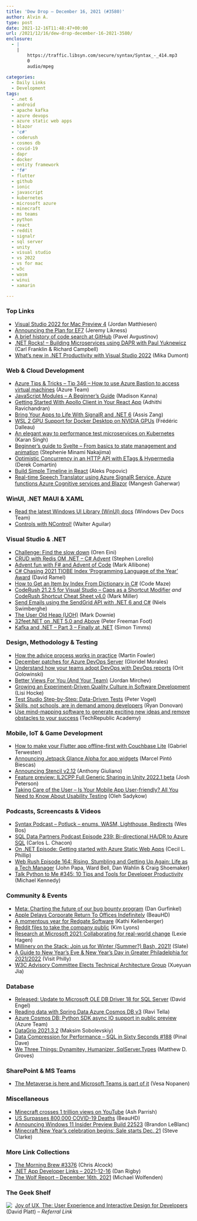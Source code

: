 ```yaml
---
title: 'Dew Drop – December 16, 2021 (#3580)'
author: Alvin A.
type: post
date: 2021-12-16T11:48:47+00:00
url: /2021/12/16/dew-drop-december-16-2021-3580/
enclosure:
  - |
    |
        https://traffic.libsyn.com/secure/syntax/Syntax_-_414.mp3
        0
        audio/mpeg
        
categories:
  - Daily Links
  - Development
tags:
  - .net 6
  - android
  - apache kafka
  - azure devops
  - azure static web apps
  - blazor
  - 'c#'
  - coderush
  - cosmos db
  - covid-19
  - dapr
  - docker
  - entity framework
  - 'f#'
  - flutter
  - github
  - ionic
  - javascript
  - kubernetes
  - microsoft azure
  - minecraft
  - ms teams
  - python
  - react
  - reddit
  - signalr
  - sql server
  - unity
  - visual studio
  - vs 2022
  - vs for mac
  - w3c
  - wasm
  - winui
  - xamarin

---
```

### <a name="top"></a>Top Links

  * <a href="https://devblogs.microsoft.com/visualstudio/visual-studio-2022-for-mac-preview-4/?WT.mc_id=DOP-MVP-4025064" target="_blank" rel="noopener">Visual Studio 2022 for Mac Preview 4</a> (Jordan Matthiesen)
  * <a href="https://devblogs.microsoft.com/dotnet/announcing-the-plan-for-ef7/?WT.mc_id=DOP-MVP-4025064" target="_blank" rel="noopener">Announcing the Plan for EF7</a> (Jeremy Likness)
  * <a href="https://github.blog/2021-12-15-a-brief-history-of-code-search-at-github/" target="_blank" rel="noopener">A brief history of code search at GitHub</a> (Pavel Avgustinov)
  * <a href="http://www.dotnetrocks.com/default.aspx?ShowNum=1770" target="_blank" rel="noopener">.NET Rocks! &#8211; Building Microservices using DAPR with Paul Yuknewicz</a> (Carl Franklin & Richard Campbell)
  * <a href="https://devblogs.microsoft.com/visualstudio/whats-new-in-net-productivity-with-visual-studio-2022/?WT.mc_id=DOP-MVP-4025064" target="_blank" rel="noopener">What’s new in .NET Productivity with Visual Studio 2022</a> (Mika Dumont)



### <a name="web"></a>Web & Cloud Development

  * <a href="https://microsoft.github.io/AzureTipsAndTricks/blog/tip346.html" target="_blank" rel="noopener">Azure Tips & Tricks &#8211; Tip 346 &#8211; How to use Azure Bastion to access virtual machines</a> (Azure Team)
  * <a href="https://www.freecodecamp.org/news/javascript-modules-beginners-guide/" target="_blank" rel="noopener">JavaScript Modules – A Beginner&#8217;s Guide</a> (Madison Kanna)
  * <a href="https://adhithiravi.medium.com/getting-started-with-apollo-client-in-your-react-app-986c0443d7dd?source=rss-d557f5db78e7------2" target="_blank" rel="noopener">Getting Started With Apollo Client in Your React App</a> (Adhithi Ravichandran)
  * <a href="https://www.telerik.com/blogs/bring-your-apps-life-signalr-dotnet-6" target="_blank" rel="noopener">Bring Your Apps to Life With SignalR and .NET 6</a> (Assis Zang)
  * <a href="https://www.docker.com/blog/wsl-2-gpu-support-for-docker-desktop-on-nvidia-gpus/" target="_blank" rel="noopener">WSL 2 GPU Support for Docker Desktop on NVIDIA GPUs</a> (Frédéric Dalleau)
  * <a href="https://developers.redhat.com/articles/2021/12/16/elegant-way-performance-test-microservices-kubernetes" target="_blank" rel="noopener">An elegant way to performance test microservices on Kubernetes</a> (Karan Singh)
  * <a href="https://www.twilio.com/blog/all-you-need-to-know-svelte" target="_blank" rel="noopener">Beginner’s guide to Svelte &#8211; From basics to state management and animation</a> (Stephenie Minami Nakajima)
  * <a href="https://codeopinion.com/optimistic-concurrency-in-an-http-api-with-etags-hypermedia/" target="_blank" rel="noopener">Optimistic Concurrency in an HTTP API with ETags & Hypermedia</a> (Derek Comartin)
  * <a href="https://dev.to/alekswritescode/build-simple-timeline-in-react-474c" target="_blank" rel="noopener">Build Simple Timeline in React</a> (Aleks Popovic)
  * <a href="https://dotnetgik.com/2021/12/15/real-time-speech-translator-using-azure-signalr-service-azure-functions-azure-cognitive-services-and-blazor/" target="_blank" rel="noopener">Real-time Speech Translator using Azure SignalR Service, Azure functions Azure Cognitive services and Blazor</a> (Mangesh Gaherwar)



### <a name="silverlight"></a>WinUI, .NET MAUI & XAML

  * <a href="https://docs.microsoft.com/en-us/windows/apps/winui/" target="_blank" rel="noopener">Read the latest Windows UI Library (WinUI) docs</a> (Windows Dev Docs Team)
  * <a href="https://trailheadtechnology.com/controls-with-ncontrol/?utm_source=rss&utm_medium=rss&utm_campaign=controls-with-ncontrol" target="_blank" rel="noopener">Controls with NControl!</a> (Walter Aguilar)



### <a name="dotnet"></a>Visual Studio & .NET

  * <a href="https://ayende.com/blog/195649-B/challenge-find-the-slow-down?Key=142d832c-5e97-4bf0-b4dd-2bd5d3cc7650" target="_blank" rel="noopener">Challenge: Find the slow down</a> (Oren Eini)
  * <a href="https://dev.to/slorello/crud-with-redis-om-net-c-advent-4gif" target="_blank" rel="noopener">CRUD with Redis OM .NET &#8211; C# Advent</a> (Stephen Lorello)
  * <a href="https://mallibone.com/post/advent-of-f-code" target="_blank" rel="noopener">Advent fun with F# and Advent of Code</a> (Mark Allibone)
  * <a href="https://visualstudiomagazine.com/articles/2021/12/15/csharp-tiobe.aspx" target="_blank" rel="noopener">C# Chasing 2021 TIOBE Index &#8216;Programming Language of the Year&#8217; Award</a> (David Ramel)
  * <a href="https://code-maze.com/csharp-get-item-by-index-from-dictionary/" target="_blank" rel="noopener">How to Get an Item by Index From Dictionary in C#</a> (Code Maze)
  * <a href="https://community.devexpress.com/blogs/markmiller/archive/2021/12/15/caps-as-a-modifier.aspx" target="_blank" rel="noopener">CodeRush 21.2.5 for Visual Studio – Caps as a Shortcut Modifier</a> _and_ <a href="https://community.devexpress.com/blogs/markmiller/archive/2021/12/15/coderush-cheat-sheet-v4-0.aspx" target="_blank" rel="noopener">CodeRush Shortcut Cheat Sheet v4.0</a> (Mark Miller)
  * <a href="https://swimburger.net/blog/dotnet/send-emails-using-the-sendgrid-api-with-dotnet-6-and-csharp" target="_blank" rel="noopener">Send Emails using the SendGrid API with .NET 6 and C#</a> (Niels Swimberghe)
  * <a href="https://www.poppastring.com/blog/the-user-old-heap-uoh" target="_blank" rel="noopener">The User Old Heap (UOH)</a> (Mark Downie)
  * <a href="https://inthehand.com/2021/12/15/32feet-net-on-net-5-0-and-above/" target="_blank" rel="noopener">32feet.NET on .NET 5.0 and Above</a> (Peter Freeman Foot)
  * <a href="https://blog.simontimms.com/2021/12/15/2021-12-15-Kafka-on-.net/" target="_blank" rel="noopener">Kafka and .NET &#8211; Part 3 &#8211; Finally at .NET</a> (Simon Timms)



### <a name="design"></a>Design, Methodology & Testing

  * <a href="https://martinfowler.com/articles/scaling-architecture-conversationally.html#HowThisTypicallyWorksInPractice" target="_blank" rel="noopener">How the advice process works in practice</a> (Martin Fowler)
  * <a href="https://devblogs.microsoft.com/devops/december-patches-for-azure-devops-server/?WT.mc_id=DOP-MVP-4025064" target="_blank" rel="noopener">December patches for Azure DevOps Server</a> (Gloridel Morales)
  * <a href="https://about.gitlab.com/blog/2021/12/15/devops-adoption/" target="_blank" rel="noopener">Understand how your teams adopt DevOps with DevOps reports</a> (Orit Golowinski)
  * <a href="https://blog.trello.com/better-views-for-you-and-your-team" target="_blank" rel="noopener">Better Views For You (And Your Team)</a> (Jordan Mirchev)
  * <a href="https://www.infoq.com/articles/experiment-driven-quality-culture/?utm_campaign=infoq_content&utm_source=infoq&utm_medium=feed&utm_term=global" target="_blank" rel="noopener">Growing an Experiment-Driven Quality Culture in Software Development</a> (Lisi Hocke)
  * <a href="https://feeds.telerik.com/link/10828/14953497/test-studio-step-by-step-data-driven-tests" target="_blank" rel="noopener">Test Studio Step-by-Step: Data-Driven Tests</a> (Peter Vogel)
  * <a href="https://stackoverflow.blog/2021/12/16/skills-not-schools-are-in-demand-among-developers/" target="_blank" rel="noopener">Skills, not schools, are in demand among developers</a> (Ryan Donovan)
  * <a href="https://www.techrepublic.com/article/use-mind-mapping-to-generate-exciting-new-ideas-and-remove-obstacles-to-your-success/#ftag=RSS56d97e7" target="_blank" rel="noopener">Use mind-mapping software to generate exciting new ideas and remove obstacles to your success</a> (TechRepublic Academy)



### <a name="mobile"></a>Mobile, IoT & Game Development

  * <a href="https://medium.com/flutter-community/how-to-make-your-flutter-app-offline-first-with-couchbase-lite-86bb23780f74?source=rss----86fb29d7cc6a---4" target="_blank" rel="noopener">How to make your Flutter app offline-first with Couchbase Lite</a> (Gabriel Terwesten)
  * <a href="http://android-developers.googleblog.com/2021/12/announcing-jetpack-glance-alpha-for-app.html" target="_blank" rel="noopener">Announcing Jetpack Glance Alpha for app widgets</a> (Marcel Pintó Biescas)
  * <a href="https://ionicframework.com/blog/announcing-stencil-v2-12/" target="_blank" rel="noopener">Announcing Stencil v2.12</a> (Anthony Giuliano)
  * <a href="https://blog.unity.com/technology/feature-preview-il2cpp-full-generic-sharing-in-unity-20221-beta" target="_blank" rel="noopener">Feature preview: IL2CPP Full Generic Sharing in Unity 2022.1 beta</a> (Josh Peterson)
  * <a href="https://www.stickyminds.com/article/taking-care-user-your-mobile-app-user-friendly-all-you-need-know-about-usability-testing" target="_blank" rel="noopener">Taking Care of the User &#8211; Is Your Mobile App User-friendly? All You Need to Know About Usability Testing</a> (Oleh Sadykow)



### <a name="podcasts"></a>Podcasts, Screencasts & Videos

  * <a href="https://traffic.libsyn.com/secure/syntax/Syntax_-_414.mp3" target="_blank" rel="noopener">Syntax Podcast &#8211; Potluck &#8211; enums, WASM, Lighthouse, Redirects</a> (Wes Bos)
  * <a href="https://sqldatapartners.com/2021/12/15/episode-239-bi-directional-ha-dr-to-azure-sql/" target="_blank" rel="noopener">SQL Data Partners Podcast Episode 239: Bi-directional HA/DR to Azure SQL</a> (Carlos L. Chacon)
  * <a href="https://dev.to/dotnet/on-net-episode-getting-started-with-azure-static-web-apps-1f7n" target="_blank" rel="noopener">On .NET Episode: Getting started with Azure Static Web Apps</a> (Cecil L. Phillip)
  * <a href="https://www.webrush.io/episodes/episode-164-rising-stumbling-and-getting-up-again-life-as-a-tech-manager" target="_blank" rel="noopener">Web Rush Episode 164: Rising, Stumbling and Getting Up Again: Life as a Tech Manager</a> (John Papa, Ward Bell, Dan Wahlin & Craig Shoemaker)
  * <a href="https://talkpython.fm/episodes/show/345/10-tips-and-tools-for-developer-productivity" target="_blank" rel="noopener">Talk Python to Me #345: 10 Tips and Tools for Developer Productivity</a> (Michael Kennedy)



### <a name="events"></a>Community & Events

  * <a href="https://engineering.fb.com/2021/12/15/security/bug-bounty-scraping/" target="_blank" rel="noopener">Meta: Charting the future of our bug bounty program</a> (Dan Gurfinkel)
  * <a href="https://apple.slashdot.org/story/21/12/15/2313225/apple-delays-corporate-return-to-offices-indefinitely?utm_source=rss1.0mainlinkanon&utm_medium=feed" target="_blank" rel="noopener">Apple Delays Corporate Return To Offices Indefinitely</a> (BeauHD)
  * <a href="https://www.red-gate.com/simple-talk/opinion/editorials/a-momentous-year-for-redgate-software/" target="_blank" rel="noopener">A momentous year for Redgate Software</a> (Kathi Kellenberger)
  * <a href="https://www.theverge.com/2021/12/15/22838901/reddit-going-public-sec-s-1-filing-confidential" target="_blank" rel="noopener">Reddit files to take the company public</a> (Kim Lyons)
  * <a href="https://www.microsoft.com/en-us/research/blog/research-at-microsoft-2021-collaborating-for-real-world-change/" target="_blank" rel="noopener">Research at Microsoft 2021: Collaborating for real-world change</a> (Lexie Hagen)
  * <a href="https://stackoverflow.blog/2021/12/15/millinery-on-the-stack-join-us-for-winter-summer-bash-2021/" target="_blank" rel="noopener">Millinery on the Stack: Join us for Winter (Summer?) Bash, 2021!</a> (Slate)
  * <a href="https://www.visitphilly.com/articles/philadelphia/top-places-to-celebrate-new-years-eve-in-philadelphia/" target="_blank" rel="noopener">A Guide to New Year’s Eve & New Year’s Day in Greater Philadelphia for 2021/2022</a> (Visit Philly)
  * <a href="https://www.w3.org/blog/news/archives/9377" target="_blank" rel="noopener">W3C Advisory Committee Elects Technical Architecture Group</a> (Xueyuan Jia)



### <a name="sql"></a>Database

  * <a href="https://techcommunity.microsoft.com/t5/sql-server-blog/released-update-to-microsoft-ole-db-driver-18-for-sql-server/ba-p/3038735?WT.mc_id=DOP-MVP-4025064" target="_blank" rel="noopener">Released: Update to Microsoft OLE DB Driver 18 for SQL Server</a> (David Engel)
  * <a href="https://devblogs.microsoft.com/cosmosdb/read-data-spring-azure-cosmos-db-v3/?WT.mc_id=DOP-MVP-4025064" target="_blank" rel="noopener">Reading data with Spring Data Azure Cosmos DB v3</a> (Ravi Tella)
  * <a href="https://azure.microsoft.com/en-us/updates/azure-cosmos-db-python-sdk-async-io-support-in-public-preview/?WT.mc_id=DOP-MVP-4025064" target="_blank" rel="noopener">Azure Cosmos DB: Python SDK async IO support in public preview</a> (Azure Team)
  * <a href="https://blog.jetbrains.com/datagrip/2021/12/16/datagrip-2021-3-2/" target="_blank" rel="noopener">DataGrip 2021.3.2</a> (Maksim Sobolevskiy)
  * <a href="https://blog.sqlauthority.com/2021/12/16/data-compression-for-performance-sql-in-sixty-seconds-188/?utm_source=rss&utm_medium=rss&utm_campaign=data-compression-for-performance-sql-in-sixty-seconds-188" target="_blank" rel="noopener">Data Compression for Performance – SQL in Sixty Seconds #188</a> (Pinal Dave)
  * <a href="https://crosscuttingconcerns.com/We-Three-Things-Dynamitey-Humanizer-SqlServerTypes" target="_blank" rel="noopener">We Three Things: Dynamitey, Humanizer, SqlServer.Types</a> (Matthew D. Groves)



### <a name="sp"></a>SharePoint & MS Teams

  * <a href="https://mymetaverseday.com/2021/12/15/metaverse/" target="_blank" rel="noopener">The Metaverse is here and Microsoft Teams is part of it</a> (Vesa Nopanen)



### <a name="misc"></a>Miscellaneous

  * <a href="https://www.theverge.com/2021/12/15/22838148/minecraft-1-trillion-views-youtube-mojang-microsoft" target="_blank" rel="noopener">Minecraft crosses 1 trillion views on YouTube</a> (Ash Parrish)
  * <a href="https://news.slashdot.org/story/21/12/15/2254206/us-surpasses-800000-covid-19-deaths?utm_source=rss1.0mainlinkanon&utm_medium=feed" target="_blank" rel="noopener">US Surpasses 800,000 COVID-19 Deaths</a> (BeauHD)
  * <a href="https://blogs.windows.com/windows-insider/2021/12/15/announcing-windows-11-insider-preview-build-22523/?WT.mc_id=WD-MVP-4025064" target="_blank" rel="noopener">Announcing Windows 11 Insider Preview Build 22523</a> (Brandon LeBlanc)
  * <a href="https://blogs.windows.com/windowsexperience/2021/12/15/minecraft-new-years-celebration-begins-sale-starts-dec-21/?WT.mc_id=WD-MVP-4025064" target="_blank" rel="noopener">Minecraft New Year’s celebration begins: Sale starts Dec. 21</a> (Steve Clarke)



### <a name="links"></a>More Link Collections

  * <a href="https://blog.cwa.me.uk/2021/12/16/the-morning-brew-3376/" target="_blank" rel="noopener">The Morning Brew #3376</a> (Chris Alcock)
  * <a href="https://links.danrigby.com/2021/12/app-developer-links-2021-12-16/" target="_blank" rel="noopener">.NET App Developer Links &#8211; 2021-12-16</a> (Dan Rigby)
  * <a href="https://michael-wolfenden.github.io/2021/12/16/december-16th-2021/" target="_blank" rel="noopener">The Wolf Report &#8211; December 16th, 2021</a> (Michael Wolfenden)



### <a name="shelf"></a>The Geek Shelf

<a href="https://www.amazon.com/dp/013427671X/?tag=amavin-20" target="_blank" rel="noopener"><img decoding="async" align="left" style="margin: 0px 4px 0px 0px; border: 0px currentcolor; border-image: none; float: left; display: inline; background-image: none;" src="https://m.media-amazon.com/images/I/51E5q-wHt-L._SS135_.jpg" border="0" /></a>&nbsp;<a href="https://www.amazon.com/dp/013427671X/?tag=amavin-20" target="_blank" rel="noopener">Joy of UX, The: User Experience and Interactive Design for Developers</a> (David Platt) _&#8211; Referral Link_